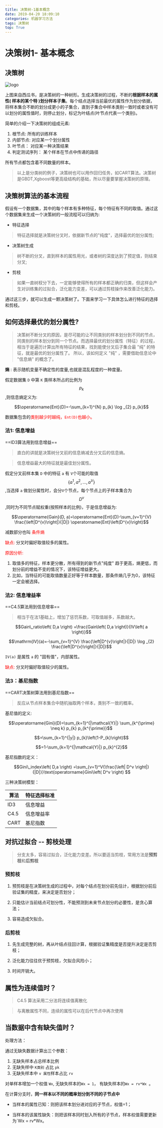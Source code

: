 ```yaml
---
title: 决策树-1基本概念
date: 2019-04-20 18:09:10
categories: 机器学习方法
tags: 决策树
top: True
---
```



# 决策树1- 基本概念

## 决策树

![logo](决策树-1基本概念/tree.png)

上图来自西瓜书，是决策树的一种树形。生成决策树的过程，不断的**根据样本的属性( 样本的某个特 )划分样本子集**。每个结点选择当前最优的属性作为划分依据，将样本集合不断的划分成更小的子集合，直到子集合中样本类别一致时或者没有可以划分的属性值时，则停止划分，标记为叶结点(叶节点代表一个类别)。

简单的介绍一下决策树的组成元素:

1. 根节点:  所有的训练样本
2. 内部节点:   对应某一个划分属性
3. 叶节点：   对应某一种决策结果
4. 判定测试序列：   某个样本在节点中传递的路径

所有节点都包含着不同数量的样本。

> 以上是分类树的例子，决策树也可以用作回归任务，如CART算法。决策树是GBDT,Xgboost等更高级结构的基础，所以尽量要掌握决策树的原理。


## 决策树算法的基本流程

假设有一个数据集，其中的每个样本有多种特征，每个特征有不同的取值。通过这个数据集来生成一个决策树的一般流程可以归纳为:

- 特征选择

> 特征选择就是决策树分叉时，依据新节点的"纯度"，选择最优的划分属性;

- 决策树生成

> 树不断的分叉，直到样本的属性用光，或者树的深度达到了预定值，则结束分叉;

- 剪枝

> 如果一直树杈分下去，一定能够使得所有的样本都正确的归类，但这样会产生对训练集的过拟合，泛化能力变差，可以通过剪枝操作来改善泛化能力。

通过这三步，就可以生成一颗决策树了。下面来学习一下具体怎么进行特征的选择和剪枝。


## 如何选择最优的划分属性?

> 决策树不断分叉的原因，是尽可能的让不同类别的样本划分到不同的节点，同类别的样本划分到同一个节点。而选择最优的划分属性（特征）的过程，相当于是遍历计算出所有特征的结果，找到能使分叉后子集合最 "纯" 的特征，就是最优的划分属性了。
所以，该如何定义 "纯" ，需要借助信息论中 "信息熵" 的概念了。

**熵** :  表示随机变量不确定性的度量,也就是混乱程度的一种度量。

假定数据集 `D` 中第 `K` 类样本所占的比例为 $$p_{k}$$,则信息熵定义为:

$$\operatorname{Ent}(D)=-\sum_{k=1}^{N} p_{k} \log _{2} p_{k}$$

数据集包含的<font color="#FF0000">类别越少时越纯，`Ent(D)`也越小。</font> 

### 法1: 信息增益

==ID3算法用到信息增益==

> 直白的讲就是决策树分叉前的信息熵减去分叉后的信息熵。

> 信息增益最大的特征就是最佳划分属性。

假定分叉前样本集 `D` 中的特征 `a` 有 `V`个可能的取值 $$\left\{a^{1}, a^{2}, \ldots, a^{V}\right\}$$ ,当选择 `a` 做划分属性时，会分`V`个节点，每个节点上的子样本集合为 $$D^{v}$$,同时为不同节点赋权重(按照样本的比例)，于是信息增益为: 

$$\operatorname{Gain}(D, a)=\operatorname{Ent}(D)-\sum_{v=1}^{V} \frac{\left|D^{v}\right|}{|D|} \operatorname{Ent}\left(D^{v}\right)$$

减数部分也叫<font color="#FF0000"> 条件熵 </font>

<font color="#FF0000">缺点:</font> 分叉时偏好取值较多的属性。

<font color="#FF0000">原因分析:</font>

1. 取值多的特征，样本更分散，所有得到的新节点"纯度" 趋于更高，熵更低，而划分前的增益不变的情况下，该特征增益更大。
2. 比如，当特征的可能取值数量正好等于样本数量，那条件熵几乎为0，该特征一定会被选择。

### 法2: 信息增益率

==C4.5算法用到信息增率==

> 相当于在法1基础上，增加了惩罚系数，可取值越多，系数越大。

$$Gain\_ratio\left( D,a \right) =\frac{Gain\left( D,a \right)}{IV\left( a \right)}$$

$$\mathrm{IV}(a)=-\sum_{v=1}^{V} \frac{\left|D^{v}\right|}{|D|} \log _{2} \frac{\left|D^{v}\right|}{|D|}$$


`IV(a)` 是属性 `a` 的 "固有值"，内部属性。

<font color="#FF0000">缺点:</font> 分叉时偏好取值较少的属性。


### 法3：基尼指数

==CART决策树算法用到基尼指数==

> 反应从节点样本集合中随机抽取两个样本，类别不一致的概率。

基尼值的定义:

$$\operatorname{Gini}(D)=\sum_{k=1}^{|\mathcal{Y}|} \sum_{k^{\prime} \neq k} p_{k} p_{k^{\prime}}$$

$$=\sum_{k=1}^{|y|} p_{k}\left(1-P_{k}\right)$$

$$=1-\sum_{k=1}^{|\mathcal{Y}|} p_{k}^{2}$$


基尼指数的定义：

$$Gini\_index\left( D,a \right) =\sum_{v=1}^V{\frac{\left| D^v \right|}{|D|}}\text{operatorname}Gini\left( D^v \right) $$

三种决策树模型：

算法 | 特征选择标准
---|---
ID3 | 信息增益
C4.5 | 信息增益率
CART | 基尼指数



## 对抗过拟合 -- 剪枝处理

> 分支太多，容易过拟合，泛化能力变差。所以要适当剪枝，常用方法是**预剪枝**和**后剪枝**

### 预剪枝


1. 预剪枝是在决策树生成的过程中，对每个结点在划分前先估计，根据划分前后验证集的精度，来决定是否划分；


2. 只能估计当前结点可划分性，不能预测到未来节点划分的必要性，是贪心算法；


3. 容易造成欠拟合。

### 后剪枝

1. 先生成完整的树，再从叶结点往回计算，根据验证集精度是否提升决定是否剪枝；


2. 泛化能力往往优于预剪枝，欠拟合风险小；


3. 时间开销大。


## 属性为连续值时？

> C4.5 算法采用二分法将连续值离散化

> 与离散属性不同，连续的属性可以在后代节点中再次使用



## 当数据中含有缺失值时？

处理方法：

通过无缺失数据计算出三个参数：

1. 无缺失样本占总样本比例 
2. 无缺失样中 `K类别` 占比 `pk`
3. 无缺失样本中 `v 属性`样本占比 `rv`

对单样本增加一个权值 `Wx`, 无缺失样本的`Wx = 1`，  有缺失样本的`Wx = rv*Wx `。

在计算分支时，**同一样本以不同的概率划分到不同的子节点中**

- 当样本的属性已知：则把该样本划分进对应的子节点，权值=1；


- 当样本的该属性缺失：则把该样本同时划入所有的子节点，样本权值需要更新为`Wx = rv*Wx。



